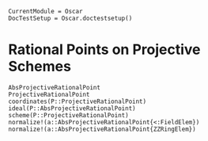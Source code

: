 ```@meta
CurrentModule = Oscar
DocTestSetup = Oscar.doctestsetup()
```

# Rational Points on Projective Schemes

```@docs
AbsProjectiveRationalPoint
ProjectiveRationalPoint
coordinates(P::ProjectiveRationalPoint)
ideal(P::AbsProjectiveRationalPoint)
scheme(P::ProjectiveRationalPoint)
normalize!(a::AbsProjectiveRationalPoint{<:FieldElem})
normalize!(a::AbsProjectiveRationalPoint{ZZRingElem})
```
